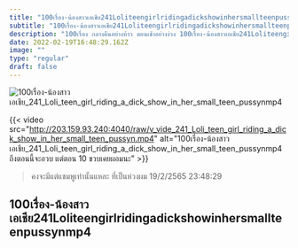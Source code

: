 ```yaml
---
title: "100เรื่อง-น้องสาวเอเชีย241Loliteengirlridingadickshowinhersmallteenpussynmp4"
subtitle: "100เรื่อง-น้องสาวเอเชีย241Loliteengirlridingadickshowinhersmallteenpussynmp4 แคปชั่นฮาๆ กวนๆ 2021 แคปชั่นฮาๆ แคปชั่นกวนๆ 2022"
description: "100เรื่อง กลางคืนอย่างห้าว ตอนเช้าอย่างง่วง 100เรื่อง-น้องสาวเอเชีย241Loliteengirlridingadickshowinhersmallteenpussynmp4 19/2/2565 23:48:29"
date: 2022-02-19T16:48:29.162Z
image: ""
type: "regular"
draft: false
---
```


![100เรื่อง-น้องสาวเอเชีย_241_Loli_teen_girl_riding_a_dick_show_in_her_small_teen_pussynmp4](http://203.159.93.240:4040/raw/v_vide_241_Loli_teen_girl_riding_a_dick_show_in_her_small_teen_pussyn.jpg)

{{< video src="http://203.159.93.240:4040/raw/v_vide_241_Loli_teen_girl_riding_a_dick_show_in_her_small_teen_pussyn.mp4" alt="100เรื่อง-น้องสาวเอเชีย_241_Loli_teen_girl_riding_a_dick_show_in_her_small_teen_pussynmp4 ถึงตอนนี้จะอวบ แต่ตอน 10 ขวบเคยผอมนะ" >}}


> คงจะมีแต่แชมพูเท่านั้นแหละ ที่เป็นห่วงผม 19/2/2565 23:48:29

## 100เรื่อง-น้องสาวเอเชีย241Loliteengirlridingadickshowinhersmallteenpussynmp4
